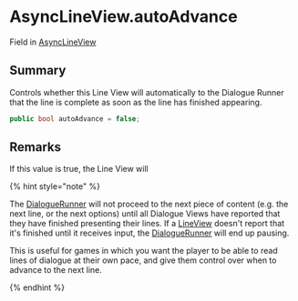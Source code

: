 # AsyncLineView.autoAdvance

Field in [AsyncLineView](/docs/api/csharp/yarn.unity.asynclineview.md)

## Summary


Controls whether this Line View will automatically to the Dialogue
Runner that the line is complete as soon as the line has finished
appearing.


```csharp
public bool autoAdvance = false;
```

## Remarks

<p>
If this value is true, the Line View will 
</p> <p>
{% hint style="note" %}
<p>The <a href="yarn.unity.dialoguerunner.md">DialogueRunner</a> will not
proceed to the next piece of content (e.g. the next line, or the
next options) until all Dialogue Views have reported that they have
finished presenting their lines. If a <a href="yarn.unity.lineview.md">LineView</a> doesn't
report that it's finished until it receives input, the <a href="yarn.unity.dialoguerunner.md">DialogueRunner</a> will end up pausing.</p><p>
This is useful for games in which you want the player to be able to
read lines of dialogue at their own pace, and give them control over
when to advance to the next line.</p>
{% endhint %}
</p>

